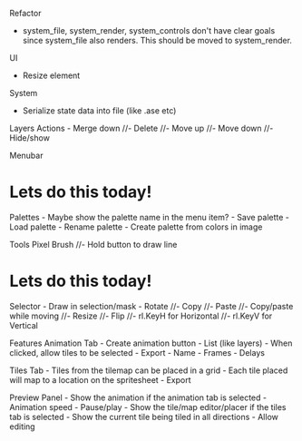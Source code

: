 Refactor
  - system_file, system_render, system_controls don't have clear goals since system_file also renders.
    This should be moved to system_render. 
    
UI
  - Resize element

System
  - Serialize state data into file (like .ase etc)
  
Layers
  Actions
    - Merge down
    //- Delete
    //- Move up
    //- Move down
    //- Hide/show

Menubar
  # Lets do this today!
  Palettes
    - Maybe show the palette name in the menu item?
    - Save palette
    - Load palette
    - Rename palette
    - Create palette from colors in image

Tools
  Pixel Brush
    //- Hold button to draw line
 
  # Lets do this today!
  Selector
    - Draw in selection/mask
    - Rotate
    //- Copy
    //- Paste
    //- Copy/paste while moving
    //- Resize
    //- Flip
      //- rl.KeyH for Horizontal
      //- rl.KeyV for Vertical

Features
  Animation Tab
    - Create animation button
    - List (like layers)
      - When clicked, allow tiles to be selected
    - Export
      - Name
      - Frames
      - Delays
  
  Tiles Tab
    - Tiles from the tilemap can be placed in a grid
    - Each tile placed will map to a location on the spritesheet
    - Export
  
  Preview Panel
    - Show the animation if the animation tab is selected
      - Animation speed
      - Pause/play
    - Show the tile/map editor/placer if the tiles tab is selected
      - Show the current tile being tiled in all directions
      - Allow editing